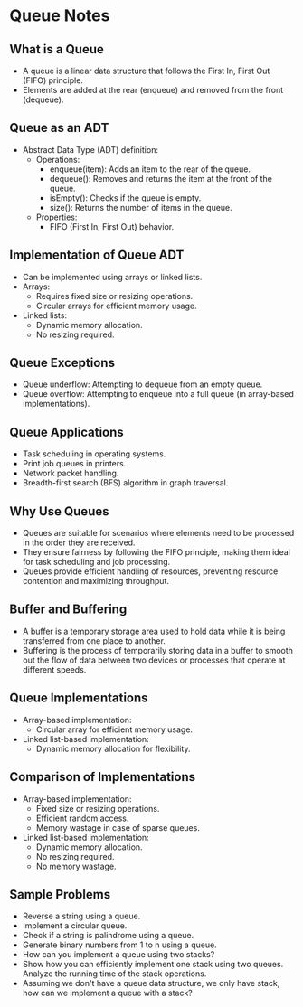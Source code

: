 # Queue Notes

## What is a Queue

- A queue is a linear data structure that follows the First In, First Out (FIFO) principle.
- Elements are added at the rear (enqueue) and removed from the front (dequeue).

## Queue as an ADT

- Abstract Data Type (ADT) definition:
  - Operations:
    - enqueue(item): Adds an item to the rear of the queue.
    - dequeue(): Removes and returns the item at the front of the queue.
    - isEmpty(): Checks if the queue is empty.
    - size(): Returns the number of items in the queue.
  - Properties:
    - FIFO (First In, First Out) behavior.

## Implementation of Queue ADT

- Can be implemented using arrays or linked lists.
- Arrays:
  - Requires fixed size or resizing operations.
  - Circular arrays for efficient memory usage.
- Linked lists:
  - Dynamic memory allocation.
  - No resizing required.

## Queue Exceptions

- Queue underflow: Attempting to dequeue from an empty queue.
- Queue overflow: Attempting to enqueue into a full queue (in array-based implementations).

## Queue Applications

- Task scheduling in operating systems.
- Print job queues in printers.
- Network packet handling.
- Breadth-first search (BFS) algorithm in graph traversal.

## Why Use Queues

- Queues are suitable for scenarios where elements need to be processed in the order they are received.
- They ensure fairness by following the FIFO principle, making them ideal for task scheduling and job processing.
- Queues provide efficient handling of resources, preventing resource contention and maximizing throughput.

## Buffer and Buffering

- A buffer is a temporary storage area used to hold data while it is being transferred from one place to another.
- Buffering is the process of temporarily storing data in a buffer to smooth out the flow of data between two devices or processes that operate at different speeds.

## Queue Implementations

- Array-based implementation:
  - Circular array for efficient memory usage.
- Linked list-based implementation:
  - Dynamic memory allocation for flexibility.

## Comparison of Implementations

- Array-based implementation:
  - Fixed size or resizing operations.
  - Efficient random access.
  - Memory wastage in case of sparse queues.
- Linked list-based implementation:
  - Dynamic memory allocation.
  - No resizing required.
  - No memory wastage.

## Sample Problems

- Reverse a string using a queue.
- Implement a circular queue.
- Check if a string is palindrome using a queue.
- Generate binary numbers from 1 to n using a queue.
- How can you implement a queue using two stacks?
- Show how you can efficiently implement one stack using two queues. Analyze the running time of the stack operations.
- Assuming we don't have a queue data structure, we only have stack, how can we implement a queue with a stack?
